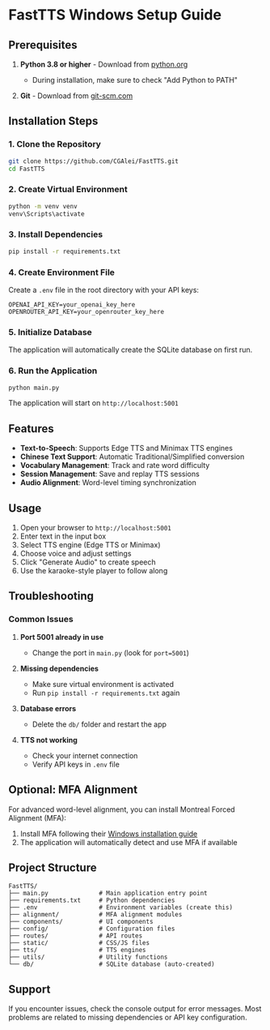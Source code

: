 # FastTTS Windows Setup Guide

## Prerequisites

1. **Python 3.8 or higher** - Download from [python.org](https://www.python.org/downloads/)
   - During installation, make sure to check "Add Python to PATH"

2. **Git** - Download from [git-scm.com](https://git-scm.com/downloads)

## Installation Steps

### 1. Clone the Repository
```bash
git clone https://github.com/CGAlei/FastTTS.git
cd FastTTS
```

### 2. Create Virtual Environment
```bash
python -m venv venv
venv\Scripts\activate
```

### 3. Install Dependencies
```bash
pip install -r requirements.txt
```

### 4. Create Environment File
Create a `.env` file in the root directory with your API keys:
```env
OPENAI_API_KEY=your_openai_key_here
OPENROUTER_API_KEY=your_openrouter_key_here
```

### 5. Initialize Database
The application will automatically create the SQLite database on first run.

### 6. Run the Application
```bash
python main.py
```

The application will start on `http://localhost:5001`

## Features

- **Text-to-Speech**: Supports Edge TTS and Minimax TTS engines
- **Chinese Text Support**: Automatic Traditional/Simplified conversion
- **Vocabulary Management**: Track and rate word difficulty
- **Session Management**: Save and replay TTS sessions
- **Audio Alignment**: Word-level timing synchronization

## Usage

1. Open your browser to `http://localhost:5001`
2. Enter text in the input box
3. Select TTS engine (Edge TTS or Minimax)
4. Choose voice and adjust settings
5. Click "Generate Audio" to create speech
6. Use the karaoke-style player to follow along

## Troubleshooting

### Common Issues

1. **Port 5001 already in use**
   - Change the port in `main.py` (look for `port=5001`)

2. **Missing dependencies**
   - Make sure virtual environment is activated
   - Run `pip install -r requirements.txt` again

3. **Database errors**
   - Delete the `db/` folder and restart the app

4. **TTS not working**
   - Check your internet connection
   - Verify API keys in `.env` file

## Optional: MFA Alignment

For advanced word-level alignment, you can install Montreal Forced Alignment (MFA):

1. Install MFA following their [Windows installation guide](https://montreal-forced-alignment.readthedocs.io/en/latest/installation.html)
2. The application will automatically detect and use MFA if available

## Project Structure

```
FastTTS/
├── main.py              # Main application entry point
├── requirements.txt     # Python dependencies
├── .env                 # Environment variables (create this)
├── alignment/           # MFA alignment modules
├── components/          # UI components
├── config/              # Configuration files
├── routes/              # API routes
├── static/              # CSS/JS files
├── tts/                 # TTS engines
├── utils/               # Utility functions
└── db/                  # SQLite database (auto-created)
```

## Support

If you encounter issues, check the console output for error messages. Most problems are related to missing dependencies or API key configuration.